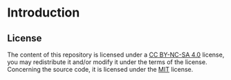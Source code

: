 # Introduction

## License

The content of this repository is licensed under a [CC BY-NC-SA 4.0](https://github.com/blue-forest/dropin/blob/main/recipes/LICENSE) license, you may redistribute it and/or modify it under the terms of the license. Concerning the source code, it is licensed under the [MIT](https://github.com/blue-forest/dropin/blob/main/recipes/LICENSE-CODE) license.

